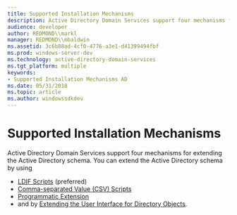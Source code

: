 ```yaml
---
title: Supported Installation Mechanisms
description: Active Directory Domain Services support four mechanisms for extending the Active Directory schema.
audience: developer
author: REDMOND\\markl
manager: REDMOND\\mbaldwin
ms.assetid: 3c6b88ad-4cf0-4776-a3e1-d41399494fbf
ms.prod: windows-server-dev
ms.technology: active-directory-domain-services
ms.tgt_platform: multiple
keywords:
- Supported Installation Mechanisms AD
ms.date: 05/31/2018
ms.topic: article
ms.author: windowssdkdev
---
```


# Supported Installation Mechanisms

Active Directory Domain Services support four mechanisms for extending the Active Directory schema. You can extend the Active Directory schema by using

-   [LDIF Scripts](ldif-scripts.md) (preferred)
-   [Comma-separated Value (CSV) Scripts](comma-separated-value-csv-scripts.md)
-   [Programmatic Extension](programmatic-extension.md)
-   and by [Extending the User Interface for Directory Objects](extending-the-user-interface-for-directory-objects.md).

 

 




